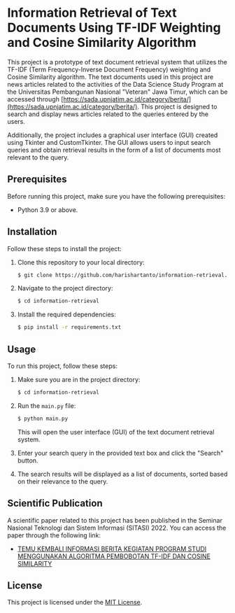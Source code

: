 # Information Retrieval of Text Documents Using TF-IDF Weighting and Cosine Similarity Algorithm

This project is a prototype of text document retrieval system that utilizes the TF-IDF (Term Frequency-Inverse Document Frequency) weighting and Cosine Similarity algorithm. The text documents used in this project are news articles related to the activities of the Data Science Study Program at the Universitas Pembangunan Nasional "Veteran" Jawa Timur, which can be accessed through [https://sada.upnjatim.ac.id/category/berita/](https://sada.upnjatim.ac.id/category/berita/). This project is designed to search and display news articles related to the queries entered by the users.

Additionally, the project includes a graphical user interface (GUI) created using Tkinter and CustomTkinter. The GUI allows users to input search queries and obtain retrieval results in the form of a list of documents most relevant to the query.

## Prerequisites

Before running this project, make sure you have the following prerequisites:

- Python 3.9 or above.

## Installation

Follow these steps to install the project:

1. Clone this repository to your local directory:

   ```bash
   $ git clone https://github.com/harishartanto/information-retrieval.git
   ```

2. Navigate to the project directory:

   ```bash
   $ cd information-retrieval
   ```

3. Install the required dependencies:

   ```bash
   $ pip install -r requirements.txt
   ```

## Usage

To run this project, follow these steps:

1. Make sure you are in the project directory:

   ```bash
   $ cd information-retrieval
   ```

2. Run the `main.py` file:

   ```bash
   $ python main.py
   ```

   This will open the user interface (GUI) of the text document retrieval system.

3. Enter your search query in the provided text box and click the "Search" button.

4. The search results will be displayed as a list of documents, sorted based on their relevance to the query.

## Scientific Publication

A scientific paper related to this project has been published in the Seminar Nasional Teknologi dan Sistem Informasi (SITASI) 2022. You can access the paper through the following link:

- [TEMU KEMBALI INFORMASI BERITA KEGIATAN PROGRAM STUDI MENGGUNAKAN ALGORITMA PEMBOBOTAN TF-IDF DAN COSINE SIMILARITY](https://sitasi.upnjatim.ac.id/index.php/sitasi/article/view/309)

## License

This project is licensed under the [MIT License](https://opensource.org/licenses/MIT).
